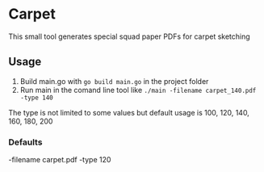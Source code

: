 # Carpet

This small tool generates special squad paper PDFs for carpet sketching

## Usage

1. Build main.go with `go build main.go` in the project folder
2. Run main in the comand line tool like `./main -filename carpet_140.pdf -type 140`

The type is not limited to some values but default usage is 100, 120, 140, 160, 180, 200

### Defaults
-filename carpet.pdf
-type 120